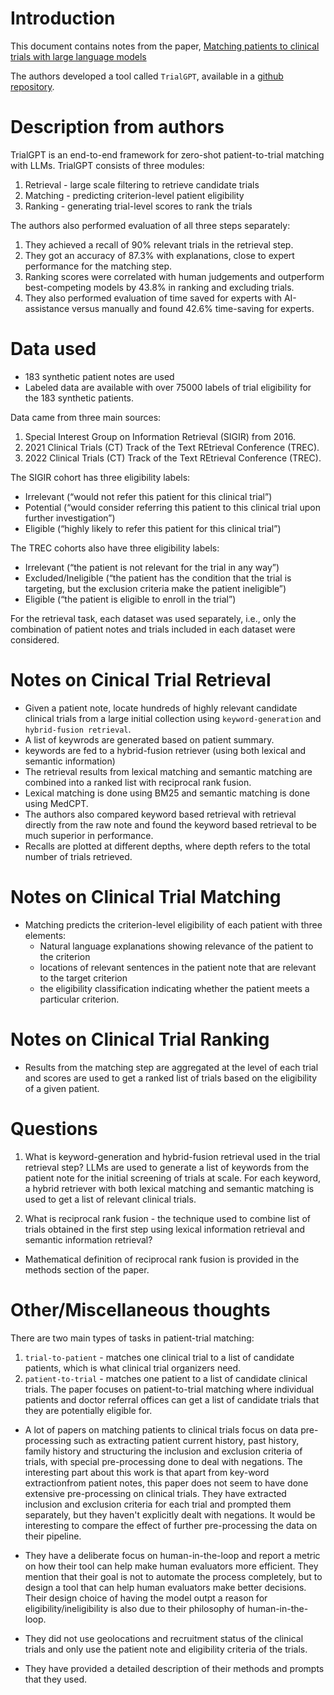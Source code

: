 # Introduction
This document contains notes from the paper, [Matching patients to clinical trials with large language models](https://www.nature.com/articles/s41467-024-53081-z#Abs1)

The authors developed a tool called `TrialGPT`, available in a [github repository](https://github.com/ncbi-nlp/TrialGPT).

# Description from authors
TrialGPT is an end-to-end framework for zero-shot patient-to-trial matching with LLMs. TrialGPT consists of three modules:
1. Retrieval - large scale filtering to retrieve candidate trials
2. Matching - predicting criterion-level patient eligibility
3. Ranking - generating trial-level scores to rank the trials

The authors also performed evaluation of all three steps separately:
1. They achieved a recall of 90% relevant trials in the retrieval step.
2. They got an accuracy of 87.3% with explanations, close to expert performance for the matching step.
3. Ranking scores were correlated with human judgements and outperform best-competing models by 43.8% in ranking and excluding trials.
4. They also performed evaluation of time saved for experts with AI-assistance versus manually and found 42.6% time-saving for experts.

# Data used
- 183 synthetic patient notes are used
- Labeled data are available with over 75000 labels of trial eligibility for the 183 synthetic patients.

Data came from three main sources:
1. Special Interest Group on Information Retrieval (SIGIR) from 2016.
2. 2021 Clinical Trials (CT) Track of the Text REtrieval Conference (TREC).
3. 2022 Clinical Trials (CT) Track of the Text REtrieval Conference (TREC).

The SIGIR cohort has three eligibility labels:
- Irrelevant (“would not refer this patient for this clinical trial”)
- Potential (“would consider referring this patient to this clinical trial upon further investigation”)
- Eligible (“highly likely to refer this patient for this clinical trial”)

The TREC cohorts also have three eligibility labels:
- Irrelevant (“the patient is not relevant for the trial in any way”)
- Excluded/Ineligible (“the patient has the condition that the trial is targeting, but the exclusion criteria make the patient ineligible”)
- Eligible (“the patient is eligible to enroll in the trial”)

For the retrieval task, each dataset was used separately, i.e., only the combination of patient notes and trials included in each dataset were considered. 

# Notes on Cinical Trial Retrieval
- Given a patient note, locate hundreds of highly relevant candidate clinical trials from a large initial collection using `keyword-generation` and `hybrid-fusion retrieval`.
- A list of keywrods are generated based on patient summary.
- keywords are fed to a hybrid-fusion retriever (using both lexical and semantic information)
- The retrieval results from lexical matching and semantic matching are combined into a ranked list with reciprocal rank fusion.
- Lexical matching is done using BM25 and semantic matching is done using MedCPT.
- The authors also compared keyword based retrieval with retrieval directly from the raw note and found the keyword based retrieval to be much superior in performance.
- Recalls are plotted at different depths, where depth refers to the total number of trials retrieved.

# Notes on Clinical Trial Matching
- Matching predicts the criterion-level eligibility of each patient with three elements:
    - Natural language explanations showing relevance of the patient to the criterion
    - locations of relevant sentences in the patient note that are relevant to the target criterion
    - the eligibility classification indicating whether the patient meets a particular criterion.

# Notes on Clinical Trial Ranking
- Results from the matching step are aggregated at the level of each trial and scores are used to get a ranked list of trials based on the eligibility of a given patient.

# Questions
1. What is keyword-generation and hybrid-fusion retrieval used in the trial retrieval step?
LLMs are used to generate a list of keywords from the patient note for the initial screening of trials at scale. 
For each keyword, a hybrid retriever with both lexical matching and semantic matching is used to get a list of relevant clinical trials.

2. What is reciprocal rank fusion - the technique used to combine list of trials obtained in the first step using lexical information retrieval and semantic information retrieval?
- Mathematical definition of reciprocal rank fusion is provided in the methods section of the paper.

# Other/Miscellaneous thoughts
There are two main types of tasks in patient-trial matching:
1. `trial-to-patient` - matches one clinical trial to a list of candidate patients, which is what clinical trial organizers need.
2. `patient-to-trial` - matches one patient to a list of candidate clinical trials. The paper focuses on patient-to-trial matching where individual patients and doctor referral offices can get a list of candidate trials that they are potentially eligible for.

- A lot of papers on matching patients to clinical trials focus on data pre-processing such as extracting patient current history, past history, family history and structuring the inclusion and exclusion criteria of trials, with special pre-processing done to deal with negations. The interesting part about this work is that apart from key-word extractionfrom patient notes, this paper does not seem to have done extensive pre-processing on clinical trials. They have extracted inclusion and exclusion criteria for each trial and prompted them separately, but they haven't explicitly dealt with negations. It would be interesting to compare the effect of further pre-processing the data on their pipeline.

- They have a deliberate focus on human-in-the-loop and report a metric on how their tool can help make human evaluators more efficient. They mention that their goal is not to automate the process completely, but to design a tool that can help human evaluators make better decisions. Their design choice of having the model outpt a reason for eligibility/ineligibility is also due to their philosophy of human-in-the-loop.

- They did not use geolocations and recruitment status of the clinical trials and only use the patient note and eligibility criteria of the trials.
- They have provided a detailed description of their methods and prompts that they used.